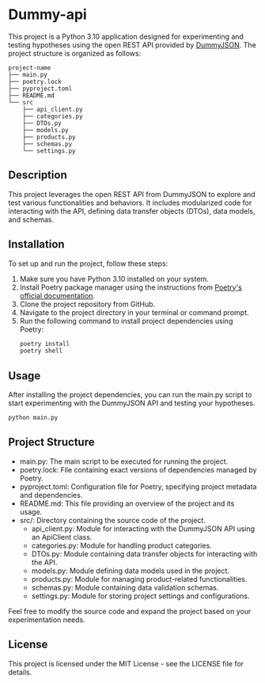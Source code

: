 # Dummy-api

This project is a Python 3.10 application designed for experimenting and testing hypotheses using the open REST API provided by [DummyJSON](https://dummyjson.com). The project structure is organized as follows:

```
project-name
├── main.py
├── poetry.lock
├── pyproject.toml
├── README.md
└── src
    ├── api_client.py
    ├── categories.py
    ├── DTOs.py
    ├── models.py
    ├── products.py
    ├── schemas.py
    └── settings.py
```

## Description

This project leverages the open REST API from DummyJSON to explore and test various functionalities and behaviors. It includes modularized code for interacting with the API, defining data transfer objects (DTOs), data models, and schemas.

## Installation

To set up and run the project, follow these steps:

1. Make sure you have Python 3.10 installed on your system.
2. Install Poetry package manager using the instructions from [Poetry's official documentation](https://python-poetry.org/docs/).
3. Clone the project repository from GitHub.
4. Navigate to the project directory in your terminal or command prompt.
5. Run the following command to install project dependencies using Poetry:
    ```bash
    poetry install
    poetry shell
    ```

## Usage

After installing the project dependencies, you can run the main.py script to start experimenting with the DummyJSON API and testing your hypotheses.

```bash
python main.py
```

## Project Structure

- main.py: The main script to be executed for running the project.
- poetry.lock: File containing exact versions of dependencies managed by Poetry.
- pyproject.toml: Configuration file for Poetry, specifying project metadata and dependencies.
- README.md: This file providing an overview of the project and its usage.
- src/: Directory containing the source code of the project.
    - api_client.py: Module for interacting with the DummyJSON API using an ApiClient class.
    - categories.py: Module for handling product categories.
    - DTOs.py: Module containing data transfer objects for interacting with the API.
    - models.py: Module defining data models used in the project.
    - products.py: Module for managing product-related functionalities.
    - schemas.py: Module containing data validation schemas.
    - settings.py: Module for storing project settings and configurations.

Feel free to modify the source code and expand the project based on your experimentation needs.

## License

This project is licensed under the MIT License - see the LICENSE file for details.